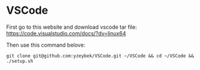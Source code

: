 # VSCode

First go to this website and download vscode tar file: https://code.visualstudio.com/docs/?dv=linux64

Then use this command belove:
```
git clone git@github.com:yzeybek/VSCode.git ~/VSCode && cd ~/VSCode && ./setup.sh
```
